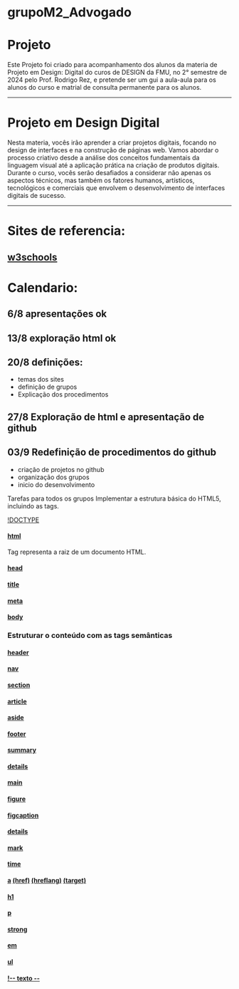 # grupoM2_Advogado

# Projeto

Este Projeto foi criado para acompanhamento dos alunos da materia de Projeto em Design: Digital
do curos de DESIGN da FMU, no 2° semestre de 2024 pelo Prof. Rodrigo Rez, e pretende ser um gui a aula-aula para os alunos do curso e matrial de consulta permanente para os alunos.

---

# Projeto em Design Digital

Nesta materia, vocês irão aprender a criar projetos digitais, focando no design de interfaces e na construção de páginas web. Vamos abordar o processo criativo desde a análise dos conceitos fundamentais da linguagem visual até a aplicação prática na criação de produtos digitais. Durante o curso, vocês serão desafiados a considerar não apenas os aspectos técnicos, mas também os fatores humanos, artísticos, tecnológicos e comerciais que envolvem o desenvolvimento de interfaces digitais de sucesso.

---

# Sites de referencia:
[w3schools](https://www.w3schools.com)
---


# Calendario:

## 6/8 apresentações ok
 
## 13/8 exploração html ok

## 20/8 definições:
- temas dos sites
- definição de grupos
- Explicação dos procedimentos

## 27/8 Exploração de html e apresentação de github

## 03/9 Redefinição de procedimentos do github
- criação de projetos no github
- organização dos grupos
- inicio do desenvolvimento

Tarefas para todos os grupos 
Implementar a estrutura básica do HTML5, incluindo as tags.


[!DOCTYPE](https://www.w3schools.com/tags/tag_doctype.asp)

#### [html](https://www.w3schools.com/tags/tag_html.asp)
Tag representa a raiz de um documento HTML.

#### [head](https://www.w3schools.com/tags/tag_head.asp) 

#### [title](https://www.w3schools.com/tags/tag_title.asp) 

#### [meta](https://www.w3schools.com/tags/tag_meta.asp)

#### [body](https://www.w3schools.com/tags/tag_body.asp)

### Estruturar o conteúdo com as tags semânticas  
#### [header](https://www.w3schools.com/tags/tag_header.asp) 

#### [nav](https://www.w3schools.com/tags/tag_nav.asp)

#### [section](https://www.w3schools.com/tags/tag_section.asp)

#### [article](https://www.w3schools.com/tags/tag_article.asp)

#### [aside](https://www.w3schools.com/tags/tag_aside.asp)

#### [footer](https://www.w3schools.com/tags/tag_footer.asp)

#### [summary](https://www.w3schools.com/tags/tag_summary.asp)

#### [details](https://www.w3schools.com/tags/tag_details.asp)

#### [main](https://www.w3schools.com/tags/tag_main.asp)

#### [figure](https://www.w3schools.com/tags/tag_figure.asp)

#### [figcaption](https://www.w3schools.com/tags/tag_figcaption.asp)

#### [details](https://www.w3schools.com/tags/tag_details.asp)

#### [mark](https://www.w3schools.com/tags/tag_mark.asp)

#### [time](https://www.w3schools.com/tags/tag_time.asp)

#### [a](https://www.w3schools.com/tags/tag_a.asp) [(href)](https://www.w3schools.com/tags/att_a_href.asp) [(hreflang)](https://www.w3schools.com/tags/att_a_hreflang.asp) [(target)](https://www.w3schools.com/tags/att_a_target.asp)

#### [h1](https://www.w3schools.com/tags/tag_hn.asp)

#### [p](https://www.w3schools.com/tags/tag_p.asp)

#### [strong](https://www.w3schools.com/tags/tag_strong.asp)

#### [em](https://www.w3schools.com/tags/tag_em.asp)

#### [ul](https://www.w3schools.com/tags/tag_ul.asp)

#### [!-- texto --](https://www.w3schools.com/tags/tag_comment.asp)

